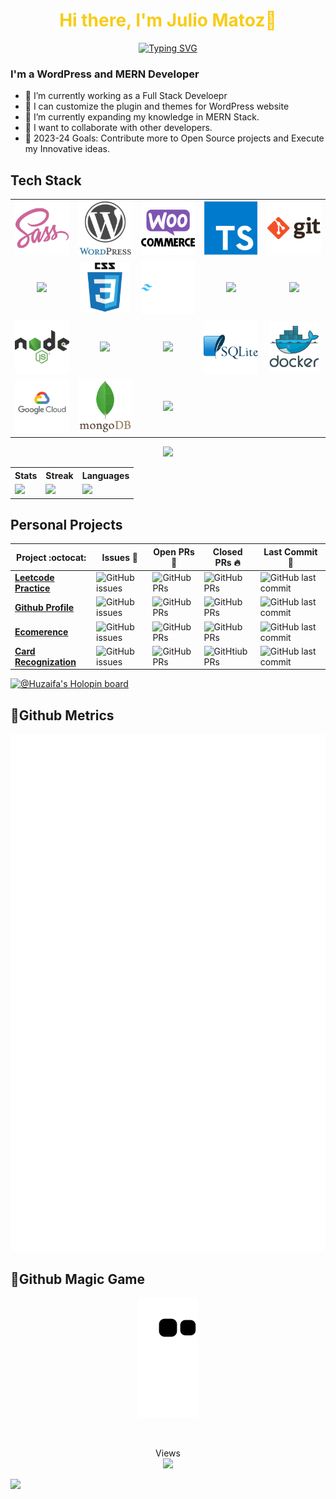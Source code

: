 <body>
  <div align="center">
    <h1 style="color: #f7cc18ff">
      Hi there, I'm Julio Matoz👋<a href="#"></a>
    </h1>
  </div>
  <p align="center">
    <a href="https://git.io/typing-svg">
      <img
        src="https://readme-typing-svg.herokuapp.com?font=sans-serif+fonts&weight=800&size=24&duration=2000&pause=1000&color=F7CC18&center=true&vCenter=true&width=435&lines=WordPress+Developer+;React+Developer;Front+End+Developer"
        alt="Typing SVG"
      />
    </a>
  </p>

  <h3>I'm a WordPress and MERN Developer</h3>
  <ul>
    <li>🔭 I’m currently working as a Full Stack Develoepr</li>
    <li>💎 I can customize the plugin and themes for WordPress website</li>
    <li>🌱 I’m currently expanding my knowledge in MERN Stack.</li>
    <li>👯 I want to collaborate with other developers.</li>
    <li>
      🥅 2023-24 Goals: Contribute more to Open Source projects and Execute my
      Innovative ideas.
    </li>
  </ul>

  <h2>Tech Stack</h2>

  <table>
    <tr>
      <td align="center">
        <img
          src="https://github.com/devicons/devicon/blob/master/icons/sass/sass-original.svg"
          width="100"
        />
      </td>
      <td align="center">
        <img
          src="https://github.com/devicons/devicon/blob/master/icons/wordpress/wordpress-original.svg"
          width="100"
        />
      </td>
      <td align="center">
        <img
          src="https://github.com/devicons/devicon/blob/master/icons/woocommerce/woocommerce-original-wordmark.svg"
          width="100"
        />
      </td>
      <td align="center">
        <img
          src="https://github.com/devicons/devicon/blob/master/icons/typescript/typescript-original.svg"
          width="100"
        />
      </td>
      <td align="center">
        <img
          src="https://github.com/devicons/devicon/blob/master/icons/git/git-original-wordmark.svg"
          width="100"
        />
      </td>
    </tr>
    <tr>
      <td align="center">
        <img
          src="https://upload.wikimedia.org/wikipedia/commons/thumb/3/38/HTML5_Badge.svg/600px-HTML5_Badge.svg.png"
          width="70"
        />
      </td>
      <td align="center">
        <img
          src="https://raw.githubusercontent.com/devicons/devicon/0d6c64dbbf311879f7d563bfc3ccf559f9ed111c/icons/css3/css3-original-wordmark.svg"
          width="80"
        />
      </td>
      <td align="center" width="200">
        <img
          src="https://github.com/devicons/devicon/blob/master/icons/tailwindcss/tailwindcss-original-wordmark.svg"
          width="170"
        />
      </td>
      <td align="center" width="200">
        <img
          src="https://github.com/abranhe/programming-languages-logos/blob/master/src/javascript/javascript.svg"
          width="90"
        />
      </td>
      <td align="center" width="200">
        <img
          src="https://camo.githubusercontent.com/2b97405ead6d87cffc71126648f74f034ab9b77525453aaac85ca79248532854/68747470733a2f2f766567696269742e636f6d2f77702d636f6e74656e742f75706c6f6164732f323031382f30352f657870726573736a732e706e67"
        />
      </td>
    </tr>
    <tr>
      <td align="center" width="200">
        <img
          src="https://github.com/devicons/devicon/blob/master/icons/nodejs/nodejs-original-wordmark.svg"
        />
      </td>
      <td align="center" width="200">
        <img src="https://www.vectorlogo.zone/logos/heroku/heroku-ar21.svg" />
      </td>
      <td align="center" width="200">
        <img src="https://download.logo.wine/logo/MySQL/MySQL-Logo.wine.png" />
      </td>
      <td align="center" width="200">
        <img
          src="https://github.com/devicons/devicon/blob/master/icons/sqlite/sqlite-original-wordmark.svg"
          width="100"
        />
      </td>
      <td align="center" width="200">
        <img
          src="https://github.com/devicons/devicon/blob/master/icons/docker/docker-original-wordmark.svg"
          width="80"
        />
      </td>
    </tr>
    <tr>
      <td align="center" width="200">
        <img
          src="https://github.com/devicons/devicon/blob/master/icons/googlecloud/googlecloud-original-wordmark.svg"
          width="150"
        />
      </td>
      <td align="center" width="200">
        <img
          src="https://github.com/devicons/devicon/blob/master/icons/mongodb/mongodb-original-wordmark.svg"
          width="90"
        />
      </td>
      <td align="center">
        <img src="https://www.vectorlogo.zone/logos/reactjs/reactjs-ar21.svg" />
      </td>
    </tr>
  </table>
  <p align="center">
<!--     <a href="https://www.linkedin.com/in/hafiz-m-huzaifa-khalid-69048b1b5/"
      ><img
        src="https://img.shields.io/badge/-Hafiz%20M%20Huzaifa%20Khalid-0077B5?style=flat&logo=Linkedin&logoColor=white"
    /></a> -->
    <a href="mailto:Matosnunezj@gmail.com"
      ><img
        src="https://img.shields.io/badge/-Matosnunezj@gmail.com-D14836?style=flat&logo=Gmail&logoColor=white"
    /></a>
  </p>

  <table>
    <tr>
      <th>Stats</th>
      <th>Streak</th>
      <th>Languages</th>
    </tr>
    <tr>
      <td>
        <img
          src="https://github-profile-summary-cards.vercel.app/api/cards/stats?username=saadfareed&theme=gruvbox"
        />
      </td>
      <td>
        <a href="https://git.io/streak-stats"
          ><img
            src="https://streak-stats.demolab.com/?user=saadfareed&theme=gruvbox&hide_border=true&border_radius=32&date_format=j%20M%5B%20Y%5D&ring=888888"
        /></a>
      </td>
      <td>
        <img
          src="https://github-profile-summary-cards.vercel.app/api/cards/repos-per-language?username=huzaifa215&theme=gruvbox"
        />
      </td>
    </tr>
  </table>

## Personal Projects

| Project :octocat: | Issues :bug: | Open PRs :bell: | Closed PRs :fire: | Last Commit 🚩 |
| ----------------- | ------------- | ---------------- | ------------------ | -------------- |
| [**Leetcode Practice**](https://github.com/saadfareed/Leetcode) | ![GitHub issues](https://img.shields.io/github/issues/saadfareed/Leetcode?color=green&logo=github&style=flat) | ![GitHub PRs](https://img.shields.io/github/issues-pr/saadfareed/Leetcode?style=flat&logo=github) | ![GitHub PRs](https://img.shields.io/github/issues-pr-closed/saadfareed/Leetcode?style=flat&color=critical&logo=github) | ![GitHub last commit](https://img.shields.io/github/last-commit/saadfareed/Leetcode?color=blue&logo=github&style=flat) |
| [**Github Profile**](https://github.com/huzaifa215/huzaifa215) | ![GitHub issues](https://img.shields.io/github/issues/huzaifa215/huzaifa215?color=green&logo=github&style=flat) | ![GitHub PRs](https://img.shields.io/github/issues-pr/saadfareed/saadfareed?style=flat&logo=github) | ![GitHub PRs](https://img.shields.io/github/issues-pr-closed/huzaifa215/huzaifa215?style=flat&color=critical&logo=github) | ![GitHub last commit](https://img.shields.io/github/last-commit/huzaifa215/huzaifa215?color=blue&logo=github&style=flat) |
| [**Ecomerence**](https://github.com/huzaifa215/ecommerce-rest-api) | ![GitHub issues](https://img.shields.io/github/issues/huzaifa215/ecommerce-rest-api?color=green&logo=github&style=flat) | ![GitHub PRs](https://img.shields.io/github/issues-pr/huzaifa215/ecommerce-rest-api?style=flat&logo=github) | ![GitHub PRs](https://img.shields.io/github/issues-pr-closed/huzaifa215/ecommerce-rest-api?style=flat&color=critical&logo=github) | ![GitHub last commit](https://img.shields.io/github/last-commit/huzaifa215/ecommerce-rest-api?color=blue&logo=github&style=flat) |
| [**Card Recognization**](https://github.com/huzaifa215/cardRecognition) | ![GitHub issues](https://img.shields.io/github/issues/huzaifa215/cardRecognition?color=green&logo=github&style=flat) | ![GitHub PRs](https://img.shields.io/github/issues-pr/huzaifa215/cardRecognition?style=flat&logo=github) | ![GitHtiub PRs](https://img.shields.io/github/issues-pr-closed/huzaifa215/cardRecognition?style=flat&color=critical&logo=github) | ![GitHub last commit](https://img.shields.io/github/last-commit/huzaifa215/cardRecognition?color=blue&logo=github&style=flat) |

[![@Huzaifa's Holopin board](https://holopin.io/api/user/board?user=sadi)](https://holopin.io/@julio)
  ## 🚀Github Metrics

  <p align="center">
    <img
      width="625em"
      src="https://github.com/julmtoz/julmtoz/blob/main/github-metrics.svg"
    />
  </p>

  ## 🐛Github Magic Game

  <p align="center">
    <img
      src="https://github.com/saadfareed/saadfareed/raw/output/github-contribution-grid-snake.svg"
      alt="snake"
    />
  </p>

  <br />

  <p align="center">
    Views<br />
    <img src="https://profile-counter.glitch.me/saadfareed/count.svg" />
  </p>

  ![](https://hit.yhype.me/github/profile?user_id=50300882)
</body>
